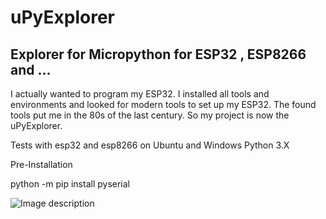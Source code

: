 # uPyExplorer 
## Explorer for Micropython for ESP32 , ESP8266 and ...
I actually wanted to program my ESP32. I installed all tools and environments and looked for modern tools to set up my ESP32. The found tools put me in the 80s of the last century. So my project is now the uPyExplorer.

Tests with esp32 and esp8266 on Ubuntu and Windows Python 3.X

Pre-Installation

python -m pip install pyserial


![Image description](https://github.com/RetepRelleum/uPyExplorer/blob/master/doc/screen.png)
